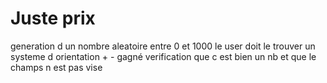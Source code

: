 # Juste prix
generation d un nombre aleatoire entre 0 et 1000
le user doit le trouver
un systeme d orientation + - gagné
verification que c est bien un nb et que le champs n est pas vise


